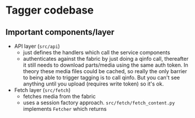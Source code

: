 # Tagger codebase

## Important components/layer

- API layer (`src/api`)
    - just defines the handlers which call the service components
    - authenticates against the fabric by just doing a qinfo call, thereafter it still needs to download parts/media using the same auth token. In theory these media files could be cached, so really the only barrier to being able to trigger tagging is to call qinfo. But you can't see anything until you upload (requires write token) so it's ok.
- Fetch layer (`src/fetch`)
    - fetches media from the fabric
    - uses a session factory approach. `src/fetch/fetch_content.py` implements `Fetcher` which returns 